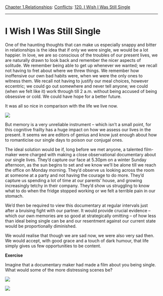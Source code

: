 [Chapter 1.Relationships](https://www.theschooloflife.com/thebookoflife/category/relationships/): [Conflicts](https://www.theschooloflife.com/thebookoflife/category/relationships/conflicts/): [120. I Wish I Was Still Single](https://www.theschooloflife.com/thebookoflife/i-wish-i-was-still-single/)

* * *

# I Wish I Was Still Single

One of the haunting thoughts that can make us especially snappy and bitter in relationships is the idea that if only we were single, we would be a lot happier. In love, we are so conscious of the troubles of our present lives, we are naturally drawn to look back and remember the nicer aspects of solitude. We remember being able to get up whenever we wanted; we recall not having to fret about where we threw things. We remember how inoffensive our own bad habits were, when we were the only ones to witness them. We recall not having to justify our meal choices, however eccentric; we could go out somewhere and never tell anyone; we could (when we felt like it) work through till 2 a.m. without being accused of being obsessive or cold. We could have hope for a better future.

It was all so nice in comparison with the life we live now.

![](https://www.theschooloflife.com/thebookoflife/wp-content/uploads/2016/11/783px-George_Gordon_Byron_6th_Baron_Byron_by_Richard_Westall_2.jpg)

But memory is a very unreliable instrument – which isn’t a small point, for this cognitive frailty has a huge impact on how we assess our lives in the present. It seems we are editors of genius and know just enough about how to romanticise our single days to poison our conjugal ones.

The ideal solution would be if, long before we met anyone, a talented film-maker were charged with making a close observational documentary about our single lives. They’d capture our face at 5.30pm on a winter Sunday afternoon, as the sun begins to set and we know we’ll be alone till we reach the office on Monday morning. They’d observe us looking across the room at someone at a party and not having the courage to do more. They’d capture us spending a lot of time at our parents’ house, and growing increasingly tetchy in their company. They’d show us struggling to know what to do when the fridge stopped working or we felt a terrible pain in our stomach.

We’d then be required to view this documentary at regular intervals just after a bruising fight with our partner. It would provide crucial evidence – which our own memories are so good at strategically omitting – of how less than ideal being single can be and our resentment against our current state would be proportionally diminished.

We would realise that though we are sad now, we were also very sad then. We would accept, with good grace and a touch of dark humour, that life simply gives us few opportunities to be content.

**Exercise**

Imagine that a documentary maker had made a film about you being single. What would some of the more distressing scenes be?

[![](https://img.youtube.com/vi/oltjYiXvMnY/0.jpg)](https://www.youtube.com/embed/oltjYiXvMnY '')

[![](https://img.youtube.com/vi/qN3DDXegxxc/0.jpg)](https://www.youtube.com/embed/qN3DDXegxxc '')
